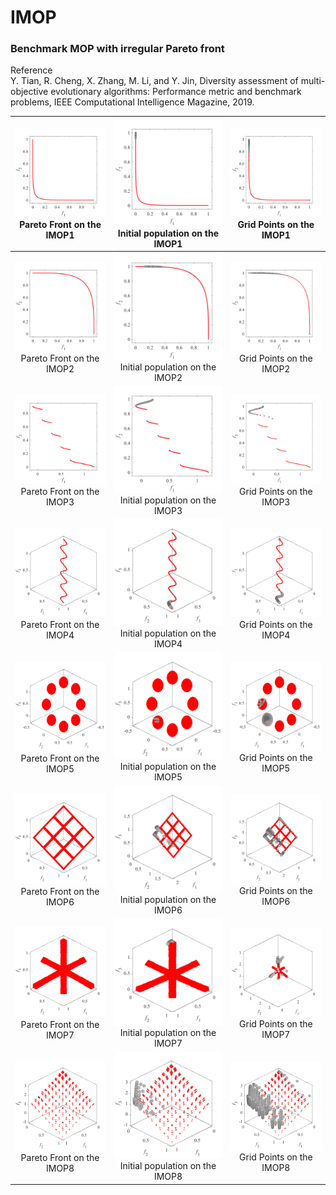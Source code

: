 # IMOP
### Benchmark MOP with irregular Pareto front  
Reference  
Y. Tian, R. Cheng, X. Zhang, M. Li, and Y. Jin, Diversity assessment of
multi-objective evolutionary algorithms: Performance metric and benchmark
problems, IEEE Computational Intelligence Magazine, 2019.
 
|![image](../../image/IMOP1_M2PF.svg)Pareto Front on the IMOP1|![image](../../image/IMOP1_M2Init.svg)Initial population on the IMOP1|![image](../../image/IMOP1_M2Grid.svg)Grid Points on the IMOP1|
|:-:|:-:|:-:|
|![image](../../image/IMOP2_M2PF.svg)Pareto Front on the IMOP2|![image](../../image/IMOP2_M2Init.svg)Initial population on the IMOP2|![image](../../image/IMOP2_M2Grid.svg)Grid Points on the IMOP2|
|![image](../../image/IMOP3_M2PF.svg)Pareto Front on the IMOP3|![image](../../image/IMOP3_M2Init.svg)Initial population on the IMOP3|![image](../../image/IMOP3_M2Grid.svg)Grid Points on the IMOP3|
|![image](../../image/IMOP4_M3PF.svg)Pareto Front on the IMOP4|![image](../../image/IMOP4_M3Init.svg)Initial population on the IMOP4|![image](../../image/IMOP4_M3Grid.svg)Grid Points on the IMOP4|
|![image](../../image/IMOP5_M3PF.svg)Pareto Front on the IMOP5|![image](../../image/IMOP5_M3Init.svg)Initial population on the IMOP5|![image](../../image/IMOP5_M3Grid.svg)Grid Points on the IMOP5|
|![image](../../image/IMOP6_M3PF.svg)Pareto Front on the IMOP6|![image](../../image/IMOP6_M3Init.svg)Initial population on the IMOP6|![image](../../image/IMOP6_M3Grid.svg)Grid Points on the IMOP6|
|![image](../../image/IMOP7_M3PF.svg)Pareto Front on the IMOP7|![image](../../image/IMOP7_M3Init.svg)Initial population on the IMOP7|![image](../../image/IMOP7_M3Grid.svg)Grid Points on the IMOP7|
|![image](../../image/IMOP8_M3PF.svg)Pareto Front on the IMOP8|![image](../../image/IMOP8_M3Init.svg)Initial population on the IMOP8|![image](../../image/IMOP8_M3Grid.svg)Grid Points on the IMOP8|

